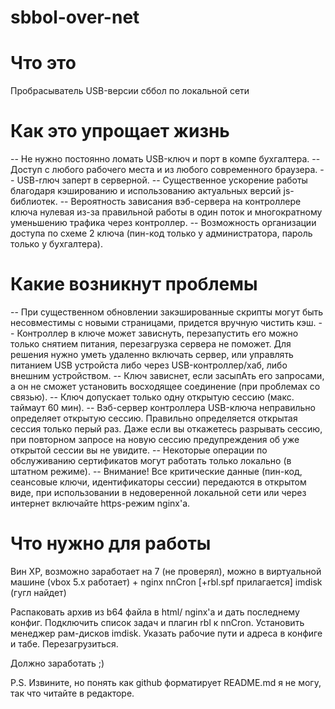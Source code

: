 # sbbol-over-net

# Что это
Пробрасыватель USB-версии сббол по локальной сети

# Как это упрощает жизнь
-- Не нужно постоянно ломать USB-ключ и порт в компе бухгалтера.
-- Доступ с любого рабочего места и из любого современного браузера.
-- USB-rлюч заперт в серверной.
-- Существенное ускорение работы благодаря кэшированию и использованию актуальных версий js-библиотек.
-- Вероятность зависания вэб-сервера на контроллере ключа нулевая из-за правильной работы в один поток
   и многократному уменьшению трафика через контроллер.
-- Возможность организации доступа по схеме 2 ключа (пин-код только у администратора, пароль только у бухгалтера).

# Какие возникнут проблемы
-- При существенном обновлении закэшированные скрипты могут быть несовместимы с новыми страницами, придется вручную чистить кэш.
-- Контроллер в ключе может зависнуть, перезапустить его можно только снятием питания, перезагрузка сервера не поможет.
   Для решения нужно уметь удаленно включать сервер, или управлять питанием USB устройста либо через USB-контроллер/хаб,
   либо внешним устройством.
-- Ключ зависнет, если засыпАть его запросами, а он не сможет установить восходящее соединение (при проблемах со связью).
-- Ключ допускает только одну открытую сессию (макс. таймаут 60 мин).
-- Вэб-сервер контроллера USB-ключа неправильно определяет открытую сессию. Правильно определяется открытая сессия только перый раз.
   Даже если вы откажетесь разрывать сессию, при повторном запросе на новую сессию предупреждения об уже открытой сессии вы не увидите.
-- Некоторые операции по обслуживанию сертификатов могут работать только локально (в штатном режиме).
-- Внимание! Все критические данные (пин-код, сеансовые ключи, идентификаторы сессии) передаются в открытом виде, при использовании
   в недоверенной локальной сети или через интернет включайте https-режим nginx'a.

# Что нужно для работы
Вин XP, возможно заработает на 7 (не проверял),
можно в виртуальной машине (vbox 5.x работает)
+
nginx
nnCron [+rbl.spf прилагается]
imdisk
(гугл найдет)

Распаковать архив из b64 файла в html/ nginx'a и дать последнему конфиг.
Подключить список задач и плагин rbl к nnCron.
Установить менеджер рам-дисков imdisk.
Указать рабочие пути и адреса в конфиге и табе.
Перезагрузиться.

Должно заработать ;)

P.S. Извините, но понять как github форматирует README.md я не могу, так что читайте в редакторе.
